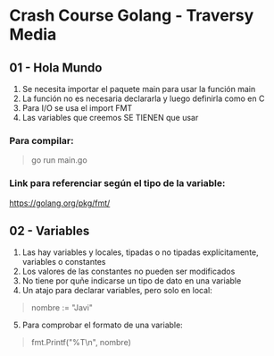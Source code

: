 # Crash Course Golang - Traversy Media #

## 01 - Hola Mundo ##

1. Se necesita importar el paquete main para usar la función main
2. La función no es necesaria declararla y luego definirla como en C
3. Para I/O se usa el import FMT
4. Las variables que creemos SE TIENEN que usar

### Para compilar: ###

> go run main.go

### Link para referenciar según el tipo de la variable: ###

https://golang.org/pkg/fmt/

## 02 - Variables ##

1. Las hay variables y locales, tipadas o no tipadas explícitamente, variables o constantes
2. Los valores de las constantes no pueden ser modificados
3. No tiene por quñe indicarse un tipo de dato en una variable
4. Un atajo para declarar variables, pero solo en local:
> nombre := "Javi"
5. Para comprobar el formato de una variable:
> fmt.Printf("%T\n", nombre)
